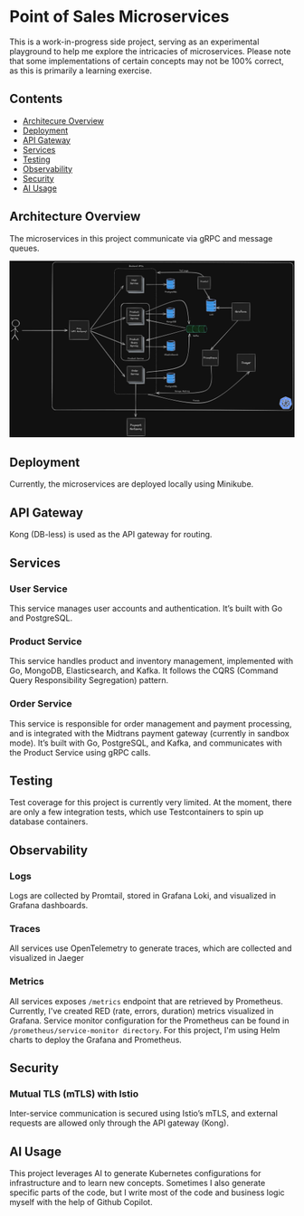 # Point of Sales Microservices

This is a work-in-progress side project, serving as an experimental playground to help me explore the intricacies of microservices. Please note that some implementations of certain concepts may not be 100% correct, as this is primarily a learning exercise.

## Contents
- [Architecure Overview](#architecture-overview)
- [Deployment](#deployment)
- [API Gateway](#api-gateway)
- [Services](#services)
- [Testing](#testing)
- [Observability](#observability)
- [Security](#security)
- [AI Usage](#ai-usage)

## Architecture Overview
The microservices in this project communicate via gRPC and message queues.

![Architecture](./assets/architecture.png)

## Deployment
Currently, the microservices are deployed locally using Minikube.

## API Gateway
Kong (DB-less) is used as the API gateway for routing.

## Services
### User Service
This service manages user accounts and authentication. It’s built with Go and PostgreSQL.

### Product Service
This service handles product and inventory management, implemented with Go, MongoDB, Elasticsearch, and Kafka. It follows the CQRS (Command Query Responsibility Segregation) pattern.

### Order Service
This service is responsible for order management and payment processing, and is integrated with the Midtrans payment gateway (currently in sandbox mode). It’s built with Go, PostgreSQL, and Kafka, and communicates with the Product Service using gRPC calls.

## Testing
Test coverage for this project is currently very limited. At the moment, there are only a few integration tests, which use Testcontainers to spin up database containers.

## Observability
### Logs
Logs are collected by Promtail, stored in Grafana Loki, and visualized in Grafana dashboards.

### Traces
All services use OpenTelemetry to generate traces, which are collected and visualized in Jaeger

### Metrics
All services exposes `/metrics` endpoint that are retrieved by Prometheus. Currently, I've created RED (rate, errors, duration) metrics visualized in Grafana. Service monitor configuration for the Prometheus can be found in `/prometheus/service-monitor directory`. For this project, I'm using Helm charts to deploy the Grafana and Prometheus.

## Security
### Mutual TLS (mTLS) with Istio
Inter-service communication is secured using Istio’s mTLS, and external requests are allowed only through the API gateway (Kong).

## AI Usage
This project leverages AI to generate Kubernetes configurations for infrastructure and to learn new concepts. Sometimes I also generate specific parts of the code, but I write most of the code and business logic myself with the help of Github Copilot.